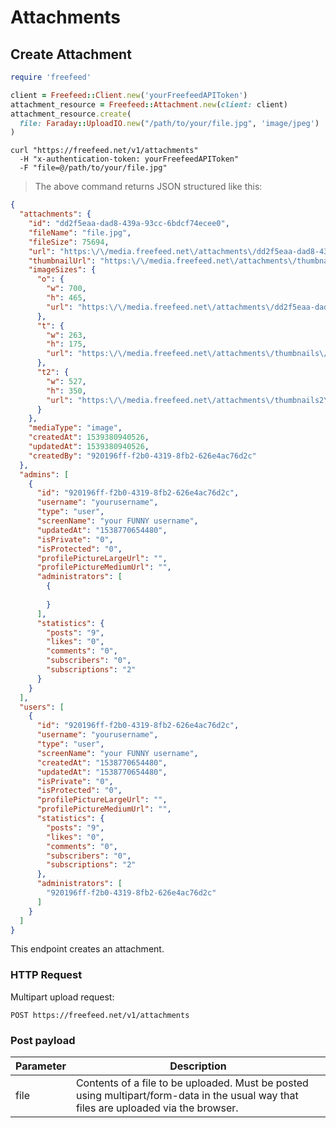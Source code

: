 # Attachments

## Create Attachment
```ruby
require 'freefeed'

client = Freefeed::Client.new('yourFreefeedAPIToken')
attachment_resource = Freefeed::Attachment.new(client: client)
attachment_resource.create(
  file: Faraday::UploadIO.new("/path/to/your/file.jpg", 'image/jpeg')
)
```

```shell
curl "https://freefeed.net/v1/attachments"
  -H "x-authentication-token: yourFreefeedAPIToken"
  -F "file=@/path/to/your/file.jpg"
```

> The above command returns JSON structured like this:

```json
{
  "attachments": {
    "id": "dd2f5eaa-dad8-439a-93cc-6bdcf74ecee0",
    "fileName": "file.jpg",
    "fileSize": 75694,
    "url": "https:\/\/media.freefeed.net\/attachments\/dd2f5eaa-dad8-439a-93cc-6bdcf74ecee0.jpg",
    "thumbnailUrl": "https:\/\/media.freefeed.net\/attachments\/thumbnails\/dd2f5eaa-dad8-439a-93cc-6bdcf74ecee0.jpg",
    "imageSizes": {
      "o": {
        "w": 700,
        "h": 465,
        "url": "https:\/\/media.freefeed.net\/attachments\/dd2f5eaa-dad8-439a-93cc-6bdcf74ecee0.jpg"
      },
      "t": {
        "w": 263,
        "h": 175,
        "url": "https:\/\/media.freefeed.net\/attachments\/thumbnails\/dd2f5eaa-dad8-439a-93cc-6bdcf74ecee0.jpg"
      },
      "t2": {
        "w": 527,
        "h": 350,
        "url": "https:\/\/media.freefeed.net\/attachments\/thumbnails2\/dd2f5eaa-dad8-439a-93cc-6bdcf74ecee0.jpg"
      }
    },
    "mediaType": "image",
    "createdAt": 1539380940526,
    "updatedAt": 1539380940526,
    "createdBy": "920196ff-f2b0-4319-8fb2-626e4ac76d2c"
  },
  "admins": [
    {
      "id": "920196ff-f2b0-4319-8fb2-626e4ac76d2c",
      "username": "yourusername",
      "type": "user",
      "screenName": "your FUNNY username",
      "updatedAt": "1538770654480",
      "isPrivate": "0",
      "isProtected": "0",
      "profilePictureLargeUrl": "",
      "profilePictureMediumUrl": "",
      "administrators": [
        {
          
        }
      ],
      "statistics": {
        "posts": "9",
        "likes": "0",
        "comments": "0",
        "subscribers": "0",
        "subscriptions": "2"
      }
    }
  ],
  "users": [
    {
      "id": "920196ff-f2b0-4319-8fb2-626e4ac76d2c",
      "username": "yourusername",
      "type": "user",
      "screenName": "your FUNNY username",
      "createdAt": "1538770654480",
      "updatedAt": "1538770654480",
      "isPrivate": "0",
      "isProtected": "0",
      "profilePictureLargeUrl": "",
      "profilePictureMediumUrl": "",
      "statistics": {
        "posts": "9",
        "likes": "0",
        "comments": "0",
        "subscribers": "0",
        "subscriptions": "2"
      },
      "administrators": [
        "920196ff-f2b0-4319-8fb2-626e4ac76d2c"
      ]
    }
  ]
}
```

This endpoint creates an attachment.

### HTTP Request

Multipart upload request:

`POST https://freefeed.net/v1/attachments`

### Post payload

Parameter | Description
--------- | -----------
file | Contents of a file to be uploaded. Must be posted using multipart/form-data in the usual way that files are uploaded via the browser.
